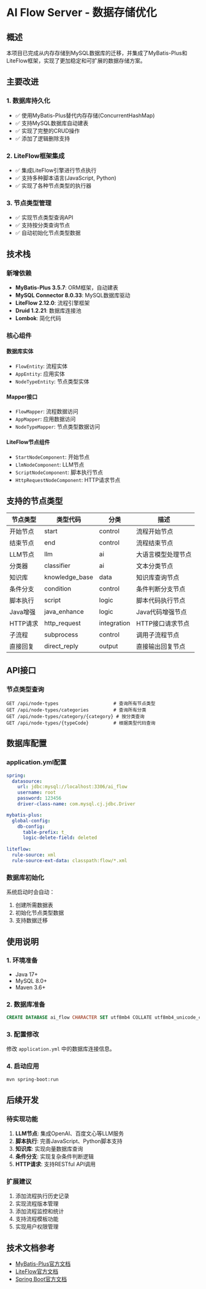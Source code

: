 # AI Flow Server - 数据存储优化

## 概述

本项目已完成从内存存储到MySQL数据库的迁移，并集成了MyBatis-Plus和LiteFlow框架，实现了更加稳定和可扩展的数据存储方案。

## 主要改进

### 1. 数据库持久化
- ✅ 使用MyBatis-Plus替代内存存储(ConcurrentHashMap)
- ✅ 支持MySQL数据库自动建表
- ✅ 实现了完整的CRUD操作
- ✅ 添加了逻辑删除支持

### 2. LiteFlow框架集成
- ✅ 集成LiteFlow引擎进行节点执行
- ✅ 支持多种脚本语言(JavaScript, Python)
- ✅ 实现了各种节点类型的执行器

### 3. 节点类型管理
- ✅ 实现节点类型查询API
- ✅ 支持按分类查询节点
- ✅ 自动初始化节点类型数据

## 技术栈

### 新增依赖
- **MyBatis-Plus 3.5.7**: ORM框架，自动建表
- **MySQL Connector 8.0.33**: MySQL数据库驱动
- **LiteFlow 2.12.0**: 流程引擎框架
- **Druid 1.2.21**: 数据库连接池
- **Lombok**: 简化代码

### 核心组件

#### 数据库实体
- `FlowEntity`: 流程实体
- `AppEntity`: 应用实体  
- `NodeTypeEntity`: 节点类型实体

#### Mapper接口
- `FlowMapper`: 流程数据访问
- `AppMapper`: 应用数据访问
- `NodeTypeMapper`: 节点类型数据访问

#### LiteFlow节点组件
- `StartNodeComponent`: 开始节点
- `LlmNodeComponent`: LLM节点
- `ScriptNodeComponent`: 脚本执行节点
- `HttpRequestNodeComponent`: HTTP请求节点

## 支持的节点类型

| 节点类型 | 类型代码 | 分类 | 描述 |
|----------|----------|------|------|
| 开始节点 | start | control | 流程开始节点 |
| 结束节点 | end | control | 流程结束节点 |
| LLM节点 | llm | ai | 大语言模型处理节点 |
| 分类器 | classifier | ai | 文本分类节点 |
| 知识库 | knowledge_base | data | 知识库查询节点 |
| 条件分支 | condition | control | 条件判断分支节点 |
| 脚本执行 | script | logic | 脚本代码执行节点 |
| Java增强 | java_enhance | logic | Java代码增强节点 |
| HTTP请求 | http_request | integration | HTTP接口请求节点 |
| 子流程 | subprocess | control | 调用子流程节点 |
| 直接回复 | direct_reply | output | 直接输出回复节点 |

## API接口

### 节点类型查询
```http
GET /api/node-types                    # 查询所有节点类型
GET /api/node-types/categories         # 查询所有分类
GET /api/node-types/category/{category} # 按分类查询
GET /api/node-types/{typeCode}         # 根据类型代码查询
```

## 数据库配置

### application.yml配置
```yaml
spring:
  datasource:
    url: jdbc:mysql://localhost:3306/ai_flow
    username: root
    password: 123456
    driver-class-name: com.mysql.cj.jdbc.Driver

mybatis-plus:
  global-config:
    db-config:
      table-prefix: t_
      logic-delete-field: deleted
      
liteflow:
  rule-source: xml
  rule-source-ext-data: classpath:flow/*.xml
```

### 数据库初始化
系统启动时会自动：
1. 创建所需数据表
2. 初始化节点类型数据
3. 支持数据迁移

## 使用说明

### 1. 环境准备
- Java 17+
- MySQL 8.0+
- Maven 3.6+

### 2. 数据库准备
```sql
CREATE DATABASE ai_flow CHARACTER SET utf8mb4 COLLATE utf8mb4_unicode_ci;
```

### 3. 配置修改
修改 `application.yml` 中的数据库连接信息。

### 4. 启动应用
```bash
mvn spring-boot:run
```

## 后续开发

### 待实现功能
1. **LLM节点**: 集成OpenAI、百度文心等LLM服务
2. **脚本执行**: 完善JavaScript、Python脚本支持
3. **知识库**: 实现向量数据库查询
4. **条件分支**: 实现复杂条件判断逻辑
5. **HTTP请求**: 支持RESTful API调用

### 扩展建议
1. 添加流程执行历史记录
2. 实现流程版本管理
3. 添加流程监控和统计
4. 支持流程模板功能
5. 实现用户权限管理

## 技术文档参考
- [MyBatis-Plus官方文档](https://baomidou.com/)
- [LiteFlow官方文档](https://liteflow.cc/)
- [Spring Boot官方文档](https://spring.io/projects/spring-boot) 